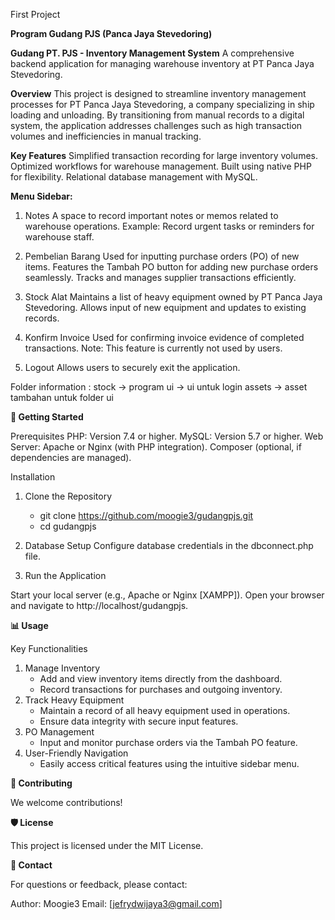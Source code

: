 First Project 

**Program Gudang PJS (Panca Jaya Stevedoring)**

**Gudang PT. PJS - Inventory Management System**
A comprehensive backend application for managing warehouse inventory at PT Panca Jaya Stevedoring.

**Overview**
This project is designed to streamline inventory management processes for PT Panca Jaya Stevedoring, a company specializing in ship loading and unloading. By transitioning from manual records to a digital system, the application addresses challenges such as high transaction volumes and inefficiencies in manual tracking.

**Key Features**
Simplified transaction recording for large inventory volumes.
Optimized workflows for warehouse management.
Built using native PHP for flexibility.
Relational database management with MySQL.

**Menu Sidebar:**
1. Notes
A space to record important notes or memos related to warehouse operations.
Example: Record urgent tasks or reminders for warehouse staff.

3. Pembelian Barang
Used for inputting purchase orders (PO) of new items.
Features the Tambah PO button for adding new purchase orders seamlessly.
Tracks and manages supplier transactions efficiently.

4. Stock Alat
Maintains a list of heavy equipment owned by PT Panca Jaya Stevedoring.
Allows input of new equipment and updates to existing records.

5. Konfirm Invoice
Used for confirming invoice evidence of completed transactions.
Note: This feature is currently not used by users.

6. Logout
Allows users to securely exit the application.

Folder information :
stock -> program
ui -> ui untuk login
assets -> asset tambahan untuk folder ui


**🚀 Getting Started**

Prerequisites
PHP: Version 7.4 or higher.
MySQL: Version 5.7 or higher.
Web Server: Apache or Nginx (with PHP integration).
Composer (optional, if dependencies are managed).

Installation
1. Clone the Repository
   - git clone https://github.com/moogie3/gudangpjs.git
   - cd gudangpjs

2. Database Setup
Configure database credentials in the dbconnect.php file.

3. Run the Application

Start your local server (e.g., Apache or Nginx [XAMPP]).
Open your browser and navigate to http://localhost/gudangpjs.


**📊 Usage**

Key Functionalities
1. Manage Inventory
   - Add and view inventory items directly from the dashboard.
   - Record transactions for purchases and outgoing inventory.
2. Track Heavy Equipment
   - Maintain a record of all heavy equipment used in operations.
   - Ensure data integrity with secure input features.
3. PO Management
   - Input and monitor purchase orders via the Tambah PO feature.
4. User-Friendly Navigation
   - Easily access critical features using the intuitive sidebar menu.


**🤝 Contributing**

We welcome contributions! 

**🛡️ License**

This project is licensed under the MIT License.

**📧 Contact**

For questions or feedback, please contact:

Author: Moogie3
Email: [jefrydwijaya3@gmail.com]


